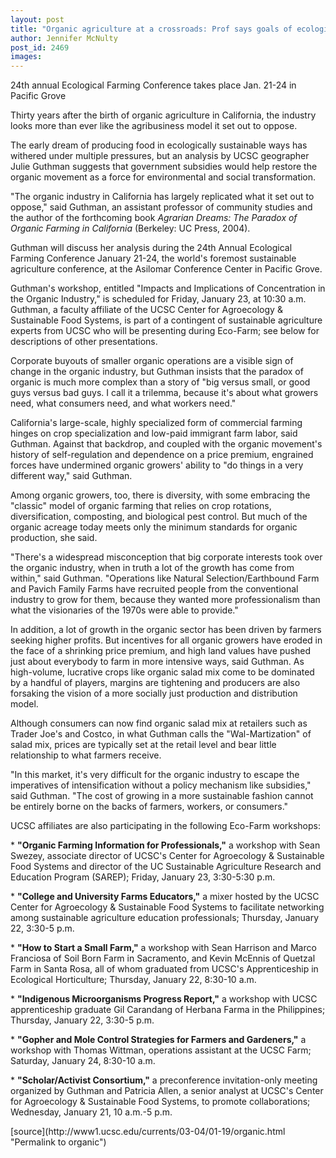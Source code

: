 ```yaml
---
layout: post
title: "Organic agriculture at a crossroads: Prof says goals of ecological sustainability and social justice may require subsidies"
author: Jennifer McNulty
post_id: 2469
images:
---
```


<p class="sectionheadblack">
  24th annual Ecological Farming Conference takes place Jan. 21-24 in Pacific Grove
</p>
<p>
  Thirty years after the birth of organic agriculture in California, the industry looks more than ever like the agribusiness model it set out to oppose.
</p>
<p>
  The early dream of producing food in ecologically sustainable ways has withered under multiple pressures, but an analysis by UCSC geographer Julie Guthman suggests that government subsidies would help restore the organic movement as a force for environmental and social transformation.<br>
</p>
<p>
  "The organic industry in California has largely replicated what it set out to oppose," said Guthman, an assistant professor of community studies and the author of the forthcoming book <i>Agrarian Dreams: The Paradox of Organic Farming in California</i> (Berkeley: UC Press, 2004).<br>
</p>
<p>
  Guthman will discuss her analysis during the 24th Annual Ecological Farming Conference January 21-24, the world's foremost sustainable agriculture conference, at the Asilomar Conference Center in Pacific Grove.
</p>
<p>
  Guthman's workshop, entitled "Impacts and Implications of Concentration in the Organic Industry," is scheduled for Friday, January 23, at 10:30 a.m. Guthman, a faculty affiliate of the UCSC Center for Agroecology &amp; Sustainable Food Systems, is part of a contingent of sustainable agriculture experts from UCSC who will be presenting during Eco-Farm; see below for descriptions of other presentations.<br>
</p>
<p>
  Corporate buyouts of smaller organic operations are a visible sign of change in the organic industry, but Guthman insists that the paradox of organic is much more complex than a story of "big versus small, or good guys versus bad guys. I call it a trilemma, because it's about what growers need, what consumers need, and what workers need."<br>
</p>
<p>
  California's large-scale, highly specialized form of commercial farming hinges on crop specialization and low-paid immigrant farm labor, said Guthman. Against that backdrop, and coupled with the organic movement's history of self-regulation and dependence on a price premium, engrained forces have undermined organic growers' ability to "do things in a very different way," said Guthman.<br>
</p>
<p>
  Among organic growers, too, there is diversity, with some embracing the "classic" model of organic farming that relies on crop rotations, diversification, composting, and biological pest control. But much of the organic acreage today meets only the minimum standards for organic production, she said.<br>
</p>
<p>
  "There's a widespread misconception that big corporate interests took over the organic industry, when in truth a lot of the growth has come from within," said Guthman. "Operations like Natural Selection/Earthbound Farm and Pavich Family Farms have recruited people from the conventional industry to grow for them, because they wanted more professionalism than what the visionaries of the 1970s were able to provide."<br>
</p>
<p>
  In addition, a lot of growth in the organic sector has been driven by farmers seeking higher profits. But incentives for all organic growers have eroded in the face of a shrinking price premium, and high land values have pushed just about everybody to farm in more intensive ways, said Guthman. As high-volume, lucrative crops like organic salad mix come to be dominated by a handful of players, margins are tightening and producers are also forsaking the vision of a more socially just production and distribution model.<br>
</p>
<p>
  Although consumers can now find organic salad mix at retailers such as Trader Joe's and Costco, in what Guthman calls the "Wal-Martization" of salad mix, prices are typically set at the retail level and bear little relationship to what farmers receive.<br>
</p>
<p>
  "In this market, it's very difficult for the organic industry to escape the imperatives of intensification without a policy mechanism like subsidies," said Guthman. "The cost of growing in a more sustainable fashion cannot be entirely borne on the backs of farmers, workers, or consumers."<br>
</p>
<p>
  UCSC affiliates are also participating in the following Eco-Farm workshops:<br>
</p>
<p>
  * <b>"Organic Farming Information for Professionals,"</b> a workshop with Sean Swezey, associate director of UCSC's Center for Agroecology &amp; Sustainable Food Systems and director of the UC Sustainable Agriculture Research and Education Program (SAREP); Friday, January 23, 3:30-5:30 p.m.<br>
</p>
<p>
  * <b>"College and University Farms Educators,"</b> a mixer hosted by the UCSC Center for Agroecology &amp; Sustainable Food Systems to facilitate networking among sustainable agriculture education professionals; Thursday, January 22, 3:30-5 p.m.<br>
</p>
<p>
  * <b>"How to Start a Small Farm,"</b> a workshop with Sean Harrison and Marco Franciosa of Soil Born Farm in Sacramento, and Kevin McEnnis of Quetzal Farm in Santa Rosa, all of whom graduated from UCSC's Apprenticeship in Ecological Horticulture; Thursday, January 22, 8:30-10 a.m.<br>
</p>
<p>
  * <b>"Indigenous Microorganisms Progress Report,"</b> a workshop with UCSC apprenticeship graduate Gil Carandang of Herbana Farma in the Philippines; Thursday, January 22, 3:30-5 p.m.<br>
</p>
<p>
  * <b>"Gopher and Mole Control Strategies for Farmers and Gardeners,"</b> a workshop with Thomas Wittman, operations assistant at the UCSC Farm; Saturday, January 24, 8:30-10 a.m.<br>
</p>
<p>
  * <b>"Scholar/Activist Consortium,"</b> a preconference invitation-only meeting organized by Guthman and Patricia Allen, a senior analyst at UCSC's Center for Agroecology &amp; Sustainable Food Systems, to promote collaborations; Wednesday, January 21, 10 a.m.-5 p.m.<br>
</p>
[source](http://www1.ucsc.edu/currents/03-04/01-19/organic.html "Permalink to organic")
